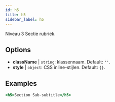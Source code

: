 ```yaml
---
id: h5
title: h5
sidebar_label: h5
---
```


Niveau 3 Sectie rubriek.

## Options

* __className__ | `string`: klassennaam. Default: `''`.
* __style__ | `object`: CSS inline-stijlen. Default: `{}`.


## Examples

```jsx live
<h5>Section Sub-subtitle</h5>
```

